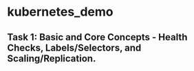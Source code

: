 # kubernetes_demo

## Task 1: Basic and Core Concepts - Health Checks, Labels/Selectors, and Scaling/Replication.

